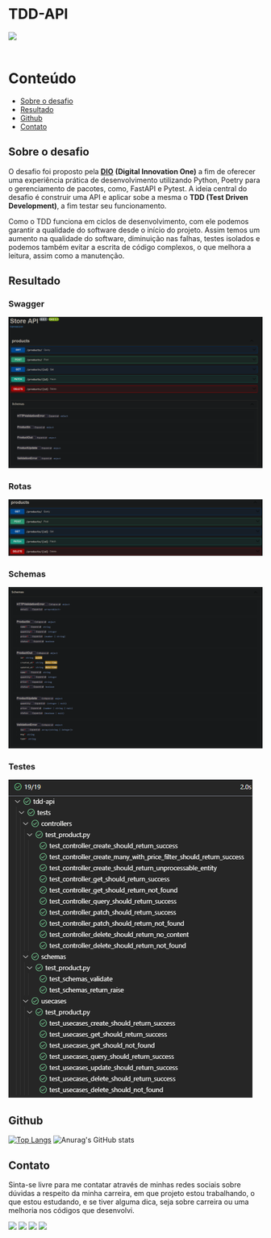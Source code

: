 # TDD-API
<div>
  <img src="https://img.shields.io/badge/Python-3776AB?style=for-the-badge&logo=python&logoColor=white" target="_blank"><br><br>
</div>

# Conteúdo
- [Sobre o desafio](#sobre-o-desafio)
- [Resultado](#resultado)
- [Github](#github)
- [Contato](#contato)

## Sobre o desafio
O desafio foi proposto pela **[DIO](https://www.dio.me/)** **(Digital Innovation One)** a fim de oferecer uma experiência prática de desenvolvimento utilizando Python, Poetry para o gerenciamento de pacotes, como, FastAPI e Pytest. A ideia central do desafio é construir uma API e aplicar sobe a mesma o **TDD (Test Driven Development)**, a fim testar seu funcionamento.

Como o TDD funciona em ciclos de desenvolvimento, com ele podemos garantir a qualidade do software desde o início do projeto. Assim temos um aumento na qualidade do software, diminuição nas falhas, testes isolados e podemos também evitar a escrita de código complexos, o que melhora a leitura, assim como a manutenção.

## Resultado

### Swagger
![Swagger](https://github.com/sergiotavuencas/tdd-api/blob/screenshots/swagger.png)

### Rotas
![Rotas](https://github.com/sergiotavuencas/tdd-api/blob/screenshots/routes.png)

### Schemas
![Schemas](https://github.com/sergiotavuencas/tdd-api/blob/screenshots/schemas.png)

### Testes
![Testes](https://github.com/sergiotavuencas/tdd-api/blob/screenshots/tests.png)

## Github
[![Top Langs](https://github-readme-stats-git-masterrstaa-rickstaa.vercel.app/api/top-langs/?username=sergiotavuencas)](https://github.com/anuraghazra/github-readme-stats)
![Anurag's GitHub stats](https://github-readme-stats.vercel.app/api?username=sergiotavuencas\&hide=issues\&show_icons=true)

## Contato
Sinta-se livre para me contatar através de minhas redes sociais sobre dúvidas a respeito da minha carreira, em que projeto estou trabalhando, o que estou estudando, e se tiver alguma dica, seja sobre carreira ou uma melhoria nos códigos que desenvolvi.

<div>
  <a href="https://github.com/sergiotavuencas/" target="_blank"><img src="https://img.shields.io/badge/GitHub-100000?style=for-the-badge&logo=github&logoColor=white" target="_blank"></a>
  <a href = "mailto:sergiovicente_tavuenc@outlook.com"><img src="https://img.shields.io/badge/Microsoft_Outlook-0078D4?style=for-the-badge&logo=microsoft-outlook&logoColor=white" target="_blank"></a>
  <a href = "mailto:sergiovicentetavuencas@gmail.com"><img src="https://img.shields.io/badge/-Gmail-%23333?style=for-the-badge&logo=gmail&logoColor=white" target="_blank"></a>
  <a href="http://www.linkedin.com/in/sergiotavuencas" target="_blank"><img src="https://img.shields.io/badge/LinkedIn-0077B5?style=for-the-badge&logo=linkedin&logoColor=white" target="_blank"></a>
</div>

